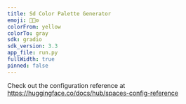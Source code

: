 ```yaml
---
title: Sd Color Palette Generator
emoji: 📖🎨⚙️
colorFrom: yellow
colorTo: gray
sdk: gradio
sdk_version: 3.3
app_file: run.py
fullWidth: true
pinned: false
---
```


Check out the configuration reference at https://huggingface.co/docs/hub/spaces-config-reference
